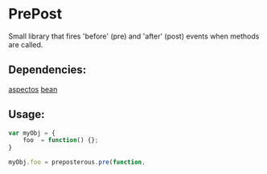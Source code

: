 # PrePost

Small library that fires 'before' (pre) and 'after' (post) events when methods are called.

## Dependencies:

[aspectos](https://github.com/lawrencec/aspectos)
[bean](https://github.com/fat/bean)

## Usage:

```javascript
var myObj = {
    foo  = function() {};
}

myObj.foo = preposterous.pre(function,
```

